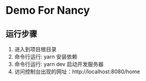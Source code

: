 Demo For Nancy
====

## 运行步骤
1. 进入到项目根目录
1. 命令行运行: yarn  安装依赖
1. 命令行运行: yarn dev 启动开发服务器
1. 访问控制台出现的网址：http://localhost:8080/home  
